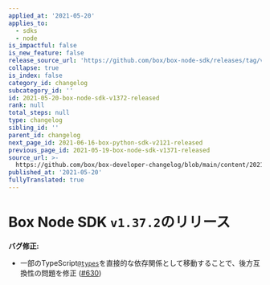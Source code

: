 ```yaml
---
applied_at: '2021-05-20'
applies_to:
  - sdks
  - node
is_impactful: false
is_new_feature: false
release_source_url: 'https://github.com/box/box-node-sdk/releases/tag/v1.37.2'
collapse: true
is_index: false
category_id: changelog
subcategory_id: ''
id: 2021-05-20-box-node-sdk-v1372-released
rank: null
total_steps: null
type: changelog
sibling_id: ''
parent_id: changelog
next_page_id: 2021-06-16-box-python-sdk-v2121-released
previous_page_id: 2021-05-19-box-node-sdk-v1371-released
source_url: >-
  https://github.com/box/box-developer-changelog/blob/main/content/2021/05-20-box-node-sdk-v1372-released.md
published_at: '2021-05-20'
fullyTranslated: true
---
```

# Box Node SDK `v1.37.2`のリリース

**バグ修正:**

* 一部のTypeScript[`@types`][1]を直接的な依存関係として移動することで、後方互換性の問題を修正 ([#630][2])

[1]: https://github.com/types

[2]: https://github.com/box/box-node-sdk/pull/630
